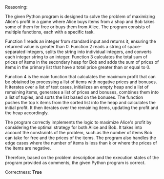 Reasoning: 

The given Python program is designed to solve the problem of maximizing Alice's profit in a game where Alice buys items from a shop and Bob takes some of them for free or buys them from Alice. The program consists of multiple functions, each with a specific task.

Function 1 reads an integer from standard input and returns it, ensuring the returned value is greater than 0. Function 2 reads a string of space-separated integers, splits the string into individual integers, and converts each integer string to an integer. Function 3 calculates the total sum of prices of items in the secondary heap for Bob and adds the sum of prices of items in the primary list that have a total price greater than or equal to 0.

Function 4 is the main function that calculates the maximum profit that can be obtained by processing a list of items with negative prices and bonuses. It iterates over a list of test cases, initializes an empty heap and a list of remaining items, generates a list of prices and bonuses, combines them into a list of tuples, and sorts the list based on the bonuses. The function pushes the top k items from the sorted list into the heap and calculates the initial profit. It then iterates over the remaining items, updating the profit and the heap accordingly.

The program correctly implements the logic to maximize Alice's profit by considering the optimal strategy for both Alice and Bob. It takes into account the constraints of the problem, such as the number of items Bob can take for free and the prices of the items. The program also handles the edge cases where the number of items is less than k or where the prices of the items are negative.

Therefore, based on the problem description and the execution states of the program provided as comments, the given Python program is correct.

Correctness: **True**